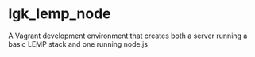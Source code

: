 lgk_lemp_node
=============

A Vagrant development environment that creates both a server running a basic LEMP stack and one running node.js

